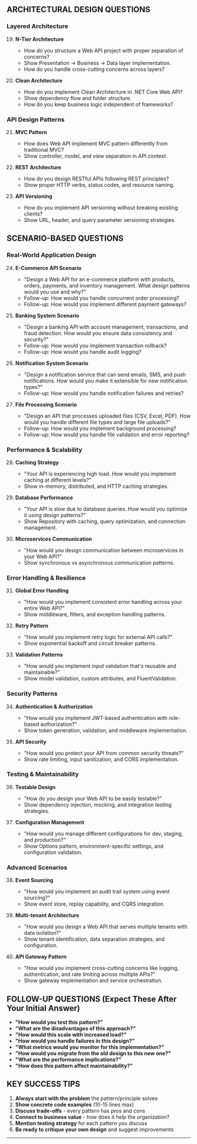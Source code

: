 ## **ARCHITECTURAL DESIGN QUESTIONS**

### **Layered Architecture**
19. **N-Tier Architecture**
    - How do you structure a Web API project with proper separation of concerns?
    - Show Presentation → Business → Data layer implementation.
    - How do you handle cross-cutting concerns across layers?

20. **Clean Architecture**
    - How do you implement Clean Architecture in .NET Core Web API?
    - Show dependency flow and folder structure.
    - How do you keep business logic independent of frameworks?

### **API Design Patterns**
21. **MVC Pattern**
    - How does Web API implement MVC pattern differently from traditional MVC?
    - Show controller, model, and view separation in API context.

22. **REST Architecture**
    - How do you design RESTful APIs following REST principles?
    - Show proper HTTP verbs, status codes, and resource naming.

23. **API Versioning**
    - How do you implement API versioning without breaking existing clients?
    - Show URL, header, and query parameter versioning strategies.

## **SCENARIO-BASED QUESTIONS**

### **Real-World Application Design**
24. **E-Commerce API Scenario**
    - "Design a Web API for an e-commerce platform with products, orders, payments, and inventory management. What design patterns would you use and why?"
    - Follow-up: How would you handle concurrent order processing?
    - Follow-up: How would you implement different payment gateways?

25. **Banking System Scenario**
    - "Design a banking API with account management, transactions, and fraud detection. How would you ensure data consistency and security?"
    - Follow-up: How would you implement transaction rollback?
    - Follow-up: How would you handle audit logging?

26. **Notification System Scenario**
    - "Design a notification service that can send emails, SMS, and push notifications. How would you make it extensible for new notification types?"
    - Follow-up: How would you handle notification failures and retries?

27. **File Processing Scenario**
    - "Design an API that processes uploaded files (CSV, Excel, PDF). How would you handle different file types and large file uploads?"
    - Follow-up: How would you implement background processing?
    - Follow-up: How would you handle file validation and error reporting?

### **Performance & Scalability**
28. **Caching Strategy**
    - "Your API is experiencing high load. How would you implement caching at different levels?"
    - Show in-memory, distributed, and HTTP caching strategies.

29. **Database Performance**
    - "Your API is slow due to database queries. How would you optimize it using design patterns?"
    - Show Repository with caching, query optimization, and connection management.

30. **Microservices Communication**
    - "How would you design communication between microservices in your Web API?"
    - Show synchronous vs asynchronous communication patterns.

### **Error Handling & Resilience**
31. **Global Error Handling**
    - "How would you implement consistent error handling across your entire Web API?"
    - Show middleware, filters, and exception handling patterns.

32. **Retry Pattern**
    - "How would you implement retry logic for external API calls?"
    - Show exponential backoff and circuit breaker patterns.

33. **Validation Patterns**
    - "How would you implement input validation that's reusable and maintainable?"
    - Show model validation, custom attributes, and FluentValidation.

### **Security Patterns**
34. **Authentication & Authorization**
    - "How would you implement JWT-based authentication with role-based authorization?"
    - Show token generation, validation, and middleware implementation.

35. **API Security**
    - "How would you protect your API from common security threats?"
    - Show rate limiting, input sanitization, and CORS implementation.

### **Testing & Maintainability**
36. **Testable Design**
    - "How do you design your Web API to be easily testable?"
    - Show dependency injection, mocking, and integration testing strategies.

37. **Configuration Management**
    - "How would you manage different configurations for dev, staging, and production?"
    - Show Options pattern, environment-specific settings, and configuration validation.

### **Advanced Scenarios**
38. **Event Sourcing**
    - "How would you implement an audit trail system using event sourcing?"
    - Show event store, replay capability, and CQRS integration.

39. **Multi-tenant Architecture**
    - "How would you design a Web API that serves multiple tenants with data isolation?"
    - Show tenant identification, data separation strategies, and configuration.

40. **API Gateway Pattern**
    - "How would you implement cross-cutting concerns like logging, authentication, and rate limiting across multiple APIs?"
    - Show gateway implementation and service orchestration.

## **FOLLOW-UP QUESTIONS (Expect These After Your Initial Answer)**

- **"How would you test this pattern?"**
- **"What are the disadvantages of this approach?"**
- **"How would this scale with increased load?"**
- **"How would you handle failures in this design?"**
- **"What metrics would you monitor for this implementation?"**
- **"How would you migrate from the old design to this new one?"**
- **"What are the performance implications?"**
- **"How does this pattern affect maintainability?"**

## **KEY SUCCESS TIPS**

1. **Always start with the problem** the pattern/principle solves
2. **Show concrete code examples** (10-15 lines max)
3. **Discuss trade-offs** - every pattern has pros and cons
4. **Connect to business value** - how does it help the organization?
5. **Mention testing strategy** for each pattern you discuss
6. **Be ready to critique your own design** and suggest improvements

--- 

